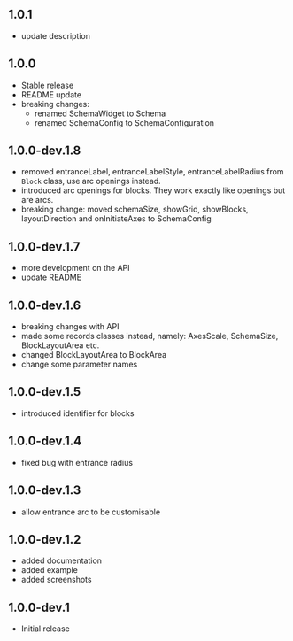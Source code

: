 ## 1.0.1

- update description

## 1.0.0

- Stable release
- README update
- breaking changes:
    - renamed SchemaWidget to Schema
    - renamed SchemaConfig to SchemaConfiguration

## 1.0.0-dev.1.8

- removed entranceLabel, entranceLabelStyle, entranceLabelRadius from `Block` class, use arc openings instead.
- introduced arc openings for blocks. They work exactly like openings
  but are arcs.
- breaking change: moved schemaSize, showGrid, showBlocks, layoutDirection and onInitiateAxes to SchemaConfig

## 1.0.0-dev.1.7

- more development on the API
- update README

## 1.0.0-dev.1.6

- breaking changes with API
- made some records classes instead, namely: AxesScale, SchemaSize, BlockLayoutArea etc.
- changed BlockLayoutArea to BlockArea
- change some parameter names

## 1.0.0-dev.1.5

- introduced identifier for blocks

## 1.0.0-dev.1.4

- fixed bug with entrance radius

## 1.0.0-dev.1.3

- allow entrance arc to be customisable

## 1.0.0-dev.1.2

- added documentation
- added example
- added screenshots

## 1.0.0-dev.1

- Initial release
